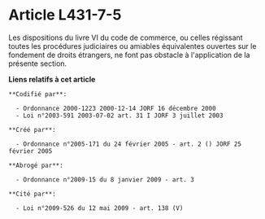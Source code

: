 # Article L431-7-5

Les dispositions du livre VI du code de commerce, ou celles régissant toutes les procédures judiciaires ou amiables
équivalentes ouvertes sur le fondement de droits étrangers, ne font pas obstacle à l'application de la présente section.

**Liens relatifs à cet article**

	**Codifié par**:

	  - Ordonnance 2000-1223 2000-12-14 JORF 16 décembre 2000
	  - Loi n°2003-591 2003-07-02 art. 31 I JORF 3 juillet 2003

	**Créé par**:

	  - Ordonnance n°2005-171 du 24 février 2005 - art. 2 () JORF 25 février 2005

	**Abrogé par**:

	  - Ordonnance n°2009-15 du 8 janvier 2009 - art. 3

	**Cité par**:

	  - Loi n°2009-526 du 12 mai 2009 - art. 138 (V)

